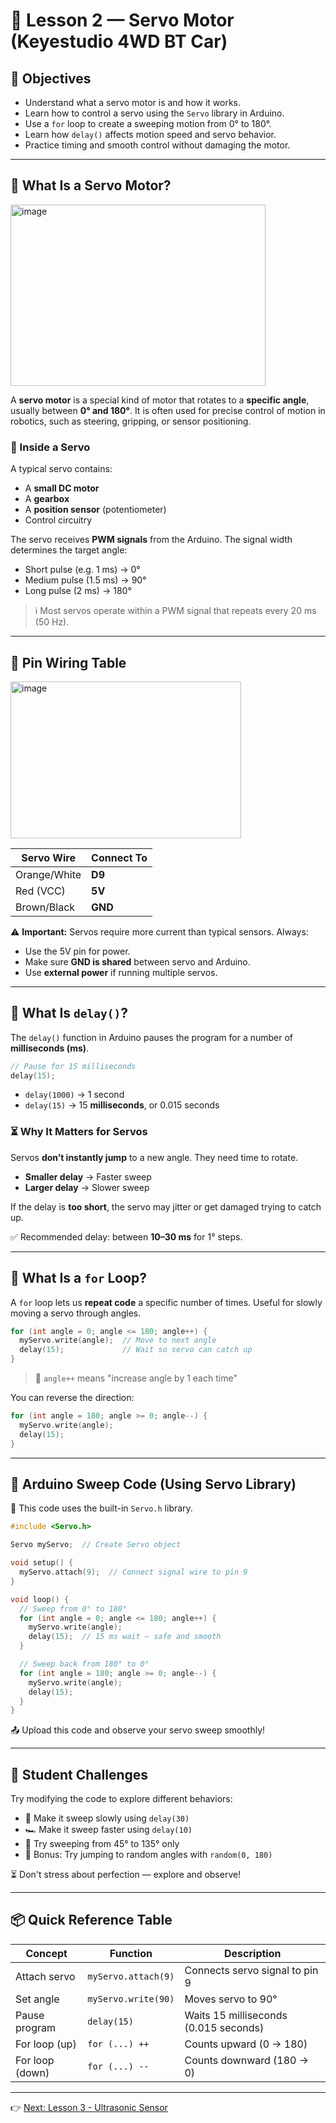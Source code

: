 # 🧭 Lesson 2 — Servo Motor (Keyestudio 4WD BT Car)

## 🎯 Objectives

* Understand what a servo motor is and how it works.
* Learn how to control a servo using the `Servo` library in Arduino.
* Use a `for` loop to create a sweeping motion from 0° to 180°.
* Learn how `delay()` affects motion speed and servo behavior.
* Practice timing and smooth control without damaging the motor.

---

## 🧠 What Is a Servo Motor?
<img width="408" height="290" alt="image" src="https://github.com/user-attachments/assets/9b6c902f-96f2-49f4-8980-50bd27dbe836" />

A **servo motor** is a special kind of motor that rotates to a **specific angle**, usually between **0° and 180°**. It is often used for precise control of motion in robotics, such as steering, gripping, or sensor positioning.

### 🧩 Inside a Servo

A typical servo contains:

* A **small DC motor**
* A **gearbox**
* A **position sensor** (potentiometer)
* Control circuitry

The servo receives **PWM signals** from the Arduino. The signal width determines the target angle:

* Short pulse (e.g. 1 ms) → 0°
* Medium pulse (1.5 ms) → 90°
* Long pulse (2 ms) → 180°

> ℹ️ Most servos operate within a PWM signal that repeats every 20 ms (50 Hz).

---

## 🔌 Pin Wiring Table

<img width="369" height="251" alt="image" src="https://github.com/user-attachments/assets/c27bf2eb-c8e7-4e62-a981-c70dd455c5f5" />

| Servo Wire   | Connect To |
| ------------ | ---------- |
| Orange/White | **D9**     |
| Red (VCC)    | **5V**     |
| Brown/Black  | **GND**    |

⚠️ **Important:** Servos require more current than typical sensors. Always:

* Use the 5V pin for power.
* Make sure **GND is shared** between servo and Arduino.
* Use **external power** if running multiple servos.

---

## 🧠 What Is `delay()`?

The `delay()` function in Arduino pauses the program for a number of **milliseconds (ms)**.

```cpp
// Pause for 15 milliseconds
delay(15);
```

* `delay(1000)` → 1 second
* `delay(15)` → 15 **milliseconds**, or 0.015 seconds

### ⏳ Why It Matters for Servos

Servos **don’t instantly jump** to a new angle. They need time to rotate.

* **Smaller delay** → Faster sweep
* **Larger delay** → Slower sweep

If the delay is **too short**, the servo may jitter or get damaged trying to catch up.

✅ Recommended delay: between **10–30 ms** for 1° steps.

---

## 🔁 What Is a `for` Loop?

A `for` loop lets us **repeat code** a specific number of times. Useful for slowly moving a servo through angles.

```cpp
for (int angle = 0; angle <= 180; angle++) {
  myServo.write(angle);  // Move to next angle
  delay(15);             // Wait so servo can catch up
}
```

> 🧠 `angle++` means "increase angle by 1 each time"

You can reverse the direction:

```cpp
for (int angle = 180; angle >= 0; angle--) {
  myServo.write(angle);
  delay(15);
}
```

---

## 💾 Arduino Sweep Code (Using Servo Library)

📌 This code uses the built-in `Servo.h` library.

```cpp
#include <Servo.h>

Servo myServo;  // Create Servo object

void setup() {
  myServo.attach(9);  // Connect signal wire to pin 9
}

void loop() {
  // Sweep from 0° to 180°
  for (int angle = 0; angle <= 180; angle++) {
    myServo.write(angle);
    delay(15);  // 15 ms wait — safe and smooth
  }

  // Sweep back from 180° to 0°
  for (int angle = 180; angle >= 0; angle--) {
    myServo.write(angle);
    delay(15);
  }
}
```

📤 Upload this code and observe your servo sweep smoothly!

---

## 🎯 Student Challenges

Try modifying the code to explore different behaviors:

* 🐢 Make it sweep slowly using `delay(30)`
* 🏎️ Make it sweep faster using `delay(10)`
* 🔁 Try sweeping from 45° to 135° only
* 🎯 Bonus: Try jumping to random angles with `random(0, 180)`

⏳ Don't stress about perfection — explore and observe!

---

## 📦 Quick Reference Table

| Concept         | Function            | Description                           |
| --------------- | ------------------- | ------------------------------------- |
| Attach servo    | `myServo.attach(9)` | Connects servo signal to pin 9        |
| Set angle       | `myServo.write(90)` | Moves servo to 90°                    |
| Pause program   | `delay(15)`         | Waits 15 milliseconds (0.015 seconds) |
| For loop (up)   | `for (...) ++`      | Counts upward (0 → 180)               |
| For loop (down) | `for (...) --`      | Counts downward (180 → 0)             |

---

👉 [Next: Lesson 3 - Ultrasonic Sensor](./lesson3-ultrasonic.md)
